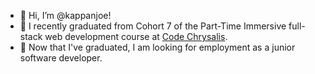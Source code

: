 - 👋 Hi, I’m @kappanjoe!
- 🌱 I recently graduated from Cohort 7 of the Part-Time Immersive full-stack web development course at [Code Chrysalis](https://www.codechrysalis.io).
- 👀 Now that I've graduated, I am looking for employment as a junior software developer.

<!---
kappanjoe/kappanjoe is a ✨ special ✨ repository because its `README.md` (this file) appears on your GitHub profile.
You can click the Preview link to take a look at your changes.
--->
